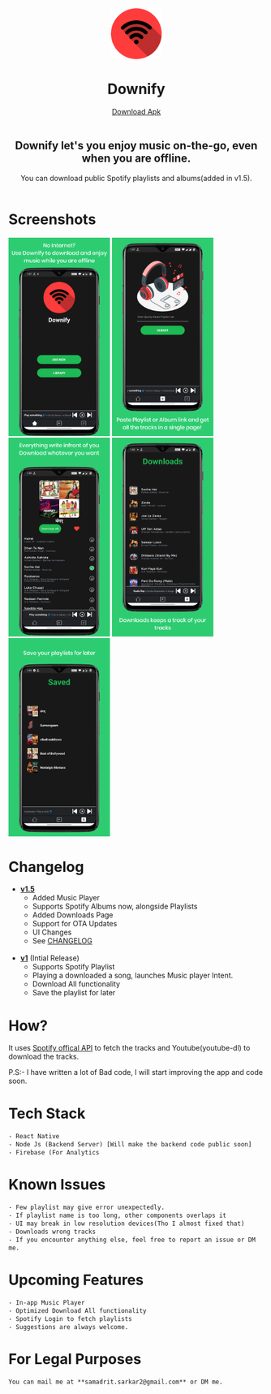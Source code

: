 <div style="text-align:center">
<img src='src/assets/homeLogo.png' width='100'>
<h1><strong>Downify</strong></h1>

</div>

<div align='center' >
<a href="https://github.com/samadritsarkar2/spotifyDown/blob/main/release/spotifyDown.apk?raw=true" >
Download Apk
</a>
 </div>
<br>
<div align='center'>
    <h2 >
    Downify let's you enjoy music on-the-go, even when you are offline.
    </h2>
You can download public Spotify playlists and albums(added in v1.5).
</div>
<br>

# Screenshots

<div>
    <img src="screenshots/1.png" width="200" />
    <img src="screenshots/2.png" width="200" />
    <img src="screenshots/3.png" width="200" />
    <img src="screenshots/4.png" width="200" />
    <img src="screenshots/5.png" width="200" />
</div>

# Changelog

- [**v1.5**](https://github.com/samadritsarkar2/spotifyDown/tree/version1.5)
  - Added Music Player
  - Supports Spotify Albums now, alongside Playlists
  - Added Downloads Page
  - Support for OTA Updates
  - UI Changes
  - See [CHANGELOG](/CHANGELOG.MD)
    <br>
    <br>
- [**v1**](https://github.com/samadritsarkar2/spotifyDown/tree/version1) (Intial Release)
  - Supports Spotify Playlist
  - Playing a downloaded a song, launches Music player Intent.
  - Download All functionality
  - Save the playlist for later

# How?

It uses <a href="https://developer.spotify.com/">Spotify offical API</a> to fetch the tracks and Youtube(youtube-dl) to download the tracks.

P.S:- I have written a lot of Bad code, I will start improving the app and code soon.

# Tech Stack

    - React Native
    - Node Js (Backend Server) [Will make the backend code public soon]
    - Firebase (For Analytics

# Known Issues

    - Few playlist may give error unexpectedly.
    - If playlist name is too long, other components overlaps it
    - UI may break in low resolution devices(Tho I almost fixed that)
    - Downloads wrong tracks
    - If you encounter anything else, feel free to report an issue or DM me.

# Upcoming Features

    - In-app Music Player
    - Optimized Download All functionality
    - Spotify Login to fetch playlists
    - Suggestions are always welcome.

# For Legal Purposes

    You can mail me at **samadrit.sarkar2@gmail.com** or DM me.
